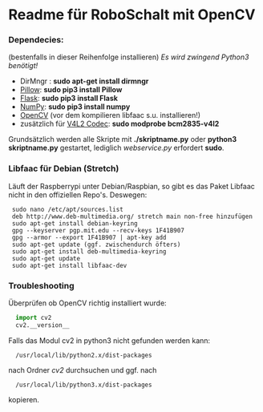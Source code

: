 # Readme für RoboSchalt mit OpenCV
### Dependecies:
(bestenfalls in dieser Reihenfolge installieren)
*Es wird zwingend Python3 benötigt!*
+ DirMngr : **sudo apt-get install dirmngr**
+ [Pillow](https://pillow.readthedocs.io/en/stable/): **sudo pip3 install Pillow**
+ [Flask](http://flask.pocoo.org/): **sudo pip3 install Flask**
+ [NumPy](http://www.numpy.org/): **sudo pip3 install numpy**
+ [OpenCV](http://www.codebind.com/cpp-tutorial/install-opencv-ubuntu-cpp/) (vor dem kompilieren libfaac s.u. installieren!)
+ zusätzlich für [V4L2 Codec](https://www.raspberrypi.org/forums/viewtopic.php?t=62364):  **sudo modprobe bcm2835-v4l2**

Grundsätzlich werden alle Skripte mit **./skriptname.py** oder **python3 skriptname.py** gestartet, lediglich *webservice.py* erfordert **sudo**.

### Libfaac für Debian (Stretch)
Läuft der Raspberrypi unter Debian/Raspbian, so gibt es das Paket Libfaac nicht in den offiziellen Repo's. Deswegen:
```shell
 sudo nano /etc/apt/sources.list
 deb http://www.deb-multimedia.org/ stretch main non-free hinzufügen
 sudo apt-get install debian-keyring
 gpg --keyserver pgp.mit.edu --recv-keys 1F41B907
 gpg --armor --export 1F41B907 | apt-key add
 sudo apt-get update (ggf. zwischendurch öfters)
 sudo apt-get install deb-multimedia-keyring
 sudo apt-get update
 sudo apt-get install libfaac-dev
```
### Troubleshooting
Überprüfen ob OpenCV richtig installiert wurde:
```python
  import cv2
  cv2.__version__
```
Falls das Modul cv2 in python3 nicht gefunden werden kann:
```shell
  /usr/local/lib/python2.x/dist-packages
```
nach Ordner *cv2* durchsuchen und ggf. nach
```shell
  /usr/local/lib/python3.x/dist-packages
```
kopieren.
